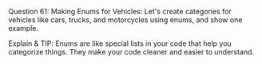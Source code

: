 Question 61: Making Enums for Vehicles: Let's create categories for vehicles like cars, trucks, and motorcycles using enums, and show one example.

Explain & TIP: Enums are like special lists in your code that help you categorize things. They make your code cleaner and easier to understand.
